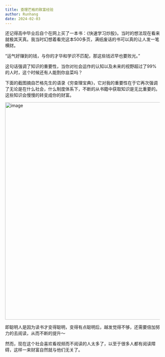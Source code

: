 ```yaml
---
title: 查理芒格的致富经验
author: Runhang
date: 2024-02-03
---
```


还记得高中毕业后自个在网上买了一本书：《快速学习炒股》。当时的想法现在看来就极其天真。我当时幻想着看完这本500多页，满纸废话的书可以真的让人发一笔横财。

“运气好赚到的钱，与你的才华和学识不匹配，那这些钱迟早也要败光。”

这句话强调了知识的重要性，当你对社会运作的认知以及未来的视野超过了99%的人时，这个时候还有人能割你韭菜吗？

下面的截图摘自芒格先生的语录《穷查理宝典》，它对我的重要性在于它再次强调了无论是在什么社会，什么制度体系下，不断的从书籍中获取知识是无比重要的。这些知识会慢慢的转变成你的财富。

<img width="709" alt="image" src="https://github.com/RunhangShu/RunhangWebsite/assets/45881840/2b41ed46-03e8-4da9-b5fb-5e8645c5d03b">

即聪明人是因为读书才变得聪明，变得有点聪明后，越发觉得不够，还需要倍加努力的去阅读，从而不断的提升～

然而，现在这个社会喜欢看视频而不阅读的人太多了，以至于很多人都有阅读障碍，这样一来财富自然就与他们无关了。
